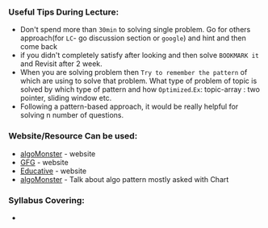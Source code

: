 ### <div style="text-align: left;"> Useful Tips During Lecture: </div>
* Don't spend more than `30min` to solving single problem. Go for others approach(for `LC`- go discussion section or `google`) and hint and then come back
* if you didn't completely satisfy after looking and then solve `BOOKMARK it` and Revisit after 2 week.
* When you are solving problem then `Try to remember the pattern` of which are using to solve that problem. What type of problem of topic is solved by which type of pattern and how `Optimized`.`Ex`: topic-array : two pointer, sliding window etc.
* Following a pattern-based approach, it would be really helpful for solving n number of questions.


### <div style="text-align: left;"> Website/Resource Can be used: </div>
* [algoMonster](https://algo.monster/liteproblems/162) - website
* [GFG](https://www.geeksforgeeks.org/cycle-sort/) - website
* [Educative](https://www.educative.io/answers/what-is-a-cyclic-sort-algorithm) - website
* [algoMonster](https://algo.monster/problems/stats) - Talk about algo pattern mostly asked with Chart

### <div style="text-align: left;"> Syllabus Covering: </div>
* 
